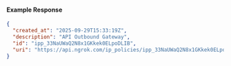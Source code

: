 <!-- Code generated for API Clients. DO NOT EDIT. -->

#### Example Response

```json
{
  "created_at": "2025-09-29T15:33:19Z",
  "description": "API Outbound Gateway",
  "id": "ipp_33NaUWaQ2N8x1GKkek0ELpoDLIB",
  "uri": "https://api.ngrok.com/ip_policies/ipp_33NaUWaQ2N8x1GKkek0ELpoDLIB"
}
```
